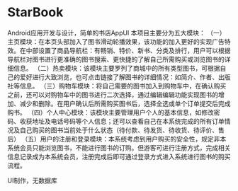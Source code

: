 # StarBook
 Android应用开发与设计，简单的书店AppUI
 本项目主要分为五大模块：
（一）主页模块：在本页头部加入了图书滑动轮播效果，该功能的加入更好的实现广告特效。在中部设置了商品导航栏：有畅销、特价、新书、分类及排行，用户可以根据导航栏对图书进行更准确的图书搜索、更快捷的了解自己所需购买或浏览图书的详细信息。
（二）热卖模块：该模块主要罗列了商城中的所有类型图书，可根据自己的爱好进行大致浏览，也可点击链接了解图书的详细情况：如简介、作者、出版社等信息。
（三）购物车模块：将自己需要的图书加入到购物车中，在确认购买之前，还可以对购物车中的图书进行二次选择，通过编辑编辑功能实现图书的增加、减少和删除。在用户确认后所需购买图书后，选择全选或单个订单提交后完成购书。
（四）个人中心模块：该模块主要管理用户个人的基本信息，如修改密码、收获地址及电话号码等个人信息；还可以查看自己在本系统完成的所有订单情况及自己购买的图书当前处于什么状态（待付款、待发货、待收货、待评价、售后）
（五）用户的注册和登录模块：本系统考虑到用户购买的安全性，规定非本系统会员只能浏览图书，不能进行图书的订购。但游客可进行注册方式，完成相关信息记录成为本系统会员，注册完成后即可通过登录方式进入系统进行图书的购买流程。

UI制作，无数据库

